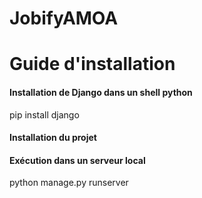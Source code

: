 # JobifyAMOA
<h1> Guide d'installation </h1>

<h4> Installation de Django dans un shell python</h4>
<p> pip install django </p>

<h4> Installation du projet </h4>

<h4> Exécution dans un serveur local </h4>

<p> python manage.py runserver </p>


